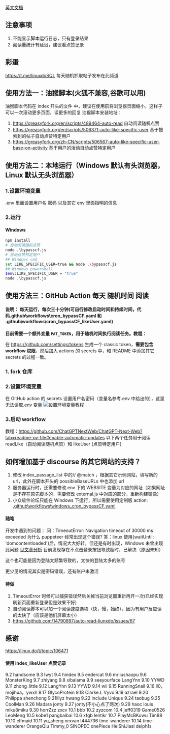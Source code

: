 [英文文档](./README_en.md)

## 注意事项
1. 不能显示脚本运行日志，只有登录结果
2. 阅读量统计有延迟，建议看点赞记录

## 彩蛋
https://t.me/linuxdoSQL
每天随机抓取帖子发布在此频道

## 使用方法一：油猴脚本(火狐不兼容,谷歌可以用)

油猴脚本代码在 index 开头的文件 中，建议在使用前将浏览器页面缩小，这样子可以一次滚动更多页面，读更多的回复
油猴脚本安装地址：

1. https://greasyfork.org/en/scripts/489464-auto-read 自动阅读随机点赞
2. https://greasyfork.org/en/scripts/506371-auto-like-specific-user 基于搜索到的帖子自动点赞特定用户
3. https://greasyfork.org/zh-CN/scripts/506567-auto-like-specific-user-base-on-activity 基于用户的活动自动点赞特定用户

## 使用方法二：本地运行（Windows 默认有头浏览器，Linux 默认无头浏览器）

### 1.设置环境变量

.env 里面设置用户名 密码 以及其它 env 里面指明的信息

### 2.运行

#### Windows

```sh
npm install
# 自动阅读随机点赞
node .\bypasscf.js
# 自动点赞特定用户
## Windows cmd
set LIKE_SPECIFIC_USER=true && node .\bypasscf.js
## Windows powershell
$env:LIKE_SPECIFIC_USER = "true"
node .\bypasscf.js
```

<!-- #### Linux 额外安装以下包，运行命令相同

```sh
sudo apt update
wget -qO- https://deb.nodesource.com/setup_20.x | sudo -E bash - #安装node的最新源
sudo apt install nodejs  -y
sudo apt install -y wget unzip fontconfig locales gconf-service libasound2 libatk1.0-0 libc6 libcairo2 libcups2 libdbus-1-3 libexpat1 libfontconfig1 libgcc1 libgconf-2-4 libgdk-pixbuf2.0-0 libglib2.0-0 libgtk-3-0 libnspr4 libpango-1.0-0 libpangocairo-1.0-0 libstdc++6 libx11-6 libx11-xcb1 libxcb1 libxcomposite1 libxcursor1 libxdamage1 libxext6 libxfixes3 libxi6 libxrandr2 libxrender1 libxss1 libxtst6 ca-certificates fonts-liberation libappindicator1 libnss3 lsb-release xdg-utils wget xvfb
sudo snap install chromium

```

```sh
npm install
# 自动阅读随机点赞
node .\bypasscf.js
# 自动点赞特定用户
LIKE_SPECIFIC_USER=true node ./bypasscf.js
``` -->

## 使用方法三：GitHub Action 每天 随机时间 阅读

#### 说明： 每天运行，每次三十分钟(可自行修改启动时间和持续时间，代码.github\workflows\cron_bypassCF.yaml 和 .github\workflows\cron_bypassCF_likeUser.yaml)

**目前需要一个额外变量 `PAT_TOKEN`，用于随机时间执行阅读任务。教程：**

在 https://github.com/settings/tokens 生成一个 classic token，**需要包含 workflow 权限**，然后加入 actions 的 secrets 中，和 README 中添加其它 secrets 的过程一致。

### 1. fork 仓库

### 2.设置环境变量

在 GitHub action 的 secrets 设置用户名密码（变量名参考.env 中给出的），这里无法读取.env 变量
![设置环境变量教程](image2.png)

### 3.启动 workflow

教程：https://github.com/ChatGPTNextWeb/ChatGPT-Next-Web?tab=readme-ov-file#enable-automatic-updates
以下两个任务用于阅读
readLike（自动阅读随机点赞）和 likeUser (点赞特定用户)

<!--
## 使用方法四：docker 运行

### 1.立刻执行

克隆仓库，新建.env.local, 按照.env的格式在里面设置环境变量，然后运行

```sh
# 自动阅读随机点赞
 docker-compose up -d
 # 自动点赞特定用户
 docker-compose -f docker-compose-like-user.yml up -d
```

查看日志

```sh
docker-compose logs -f
```

### 2.定时运行

```sh
chmod +x cron.sh

crontab -e
```

手动添加以下内容(功能是每天六点执行)

```sh
0 6 * * *  /root/auto-read-liunxdo/cron.sh  # 注意这是示例目录，要改为所在仓库目录的cron.sh（使用pwd查看所在目录）
```
-->

## 如何增加基于 discourse 的其它网站的支持？

1. 修改 index_passage_list 中的// @match ，根据其它示例网站，填写新的 url，此外在脚本开头的 possibleBaseURLs 中也添加 url
2. 服务器运行时，还需要修改.env 下的 WEBSITE 变量为对应的网址（如果网址是不存在原先脚本的，需要修改 external.js 中对应的部分，重新构建镜像）
3. 小众软件论坛只能在 Windows 下运行，所以需要使用定制版 action: [.github\workflows\windows_cron_bypassCF.yaml](https://github.com/14790897/auto-read-liunxdo/blob/main/.github/workflows/windows_cron_bypassCF.yaml)

#### 随笔

开发中遇到的问题：
问：TimeoutError: Navigation timeout of 30000 ms exceeded 为什么 puppeteer 经常出现这个错误?
答：linux 使用{waitUntil: 'domcontentloaded'}后，情况大大好转，但还是有时出现，Windows 未曾出现此问题 [见文章分析](随笔.md) 目前发现存在不点击登录按钮导致超时，已解决（原因未知）

这个也可能是因为登陆太频繁导致的，太快的登陆太多的账号

更少见的情况其实是密码错误，还有账户未激活

#### 待做

1. TimeoutError 时候可以捕获错误然后关掉当前浏览器重新再开一次(已经实现刷新页面重新登录但是效果不好)
2. 自动阅读脚本可以加一个阅读速度选项（快，慢，始终），因为有用户反应读的太快了（应该是他们屏幕太小）
3. https://github.com/14790897/auto-read-liunxdo/issues/67

## 感谢

https://linux.do/t/topic/106471

#### 使用 index_likeUser 点赞记录

9.2 handsome
9.3 lwyt
9.4 hindex
9.5 endercat
9.6 mrliushaopu
9.6 MonsterKing
9.7 zhiyang
9.8 xibalama
9.9 seeyourface LangYnn
9.10 YYWD
9.11 zhong_little
9.12 LangYnn
9.13 YYWD
9.14 wii
9.15 RunningSnail
9.16 ll0， mojihua，ywxh
9.17 GlycoProtein
9.18 Clarke.L Vyvx
9.19 azrael
9.20 Philippa shenchong
9.21lllyz hwang
9.22 include Unique
9.24 taobug
9.25 CoolMan
9.26 Madara jonty
9.27 jonty(不小心点了两次)
9.29 haoc louis miku8miku
9.30 horrZzz zxcv
10.1 bbb
10.2 zyzcom
10.4 jeff0319 Game0526 LeoMeng
10.5 kobe1 pangbaibai
10.6 xfgb lentikr
10.7 PlayMcBKuwu Tim88
10.10 elfmaid
10.11 yu_sheng orxvan l444736 time-wanderer
10.14 time-wanderer OrangeQiu
Timmy_0
SINOPEC
onePiece HelShiJiasi delph1s

<!--
代码：
https://github.com/14790897/auto-read-liunxdo
## 手动运行

### 1.设置环境变量

.env 里面设置用户名 密码

### 2.运行


```sh

npm install

node .\bypasscf.js

```
## GitHub Action 每天 阅读

(可自行修改启动时间和持续时间，代码.github\workflows\cron_bypassCF.yaml)

### 1. fork 仓库

### 2.设置环境变量

在 GitHub action 的 secrets 设置用户名密码（变量名参考.env 中给出的）（.env 里面设置用户名密码在这里无效）
![alt text](image2.png)

### 3.启动 workflow

教程：https://github.com/ChatGPTNextWeb/ChatGPT-Next-Web?tab=readme-ov-file#enable-automatic-updates

## 演示视频
<iframe src="//player.bilibili.com/player.html?isOutside=true&aid=112902946161711&bvid=BV1QLiceMExQ&cid=500001637992386&p=1" scrolling="no" border="0" frameborder="no" framespacing="0" allowfullscreen="true"></iframe> -->
